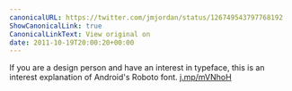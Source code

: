```yaml
---
canonicalURL: https://twitter.com/jmjordan/status/126749543797768192
ShowCanonicalLink: true
CanonicalLinkText: View original on
date: 2011-10-19T20:00:20+00:00
---
```

If you are a design person and have an interest in typeface, this is an interest explanation of Android's Roboto font. [j.mp/mVNhoH](http://j.mp/mVNhoH)